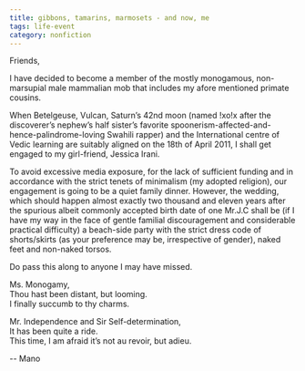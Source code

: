 ```yaml
---
title: gibbons, tamarins, marmosets - and now, me
tags: life-event
category: nonfiction
---
```


Friends,

I have decided to become a member of the mostly monogamous, non-marsupial male mammalian mob that includes my afore mentioned primate cousins.

When Betelgeuse, Vulcan, Saturn’s 42nd moon (named !xo!x after the discoverer’s nephew’s half sister’s favorite spoonerism-affected-and-hence-palindrome-loving Swahili rapper) and the International centre of Vedic learning are suitably aligned on the 18th of April 2011, I shall get engaged to my girl-friend, Jessica Irani.

To avoid excessive media exposure, for the lack of sufficient funding and in accordance with the strict tenets of minimalism (my adopted religion), our engagement is going to be a quiet family dinner. However, the wedding, which should happen almost exactly two thousand and eleven years after the spurious albeit commonly accepted birth date of one Mr.J.C shall be (if I have my way in the face of gentle familial discouragement and considerable practical difficulty) a beach-side party with the strict dress code of shorts/skirts (as your preference may be, irrespective of gender), naked feet and non-naked torsos.

Do pass this along to anyone I may have missed.

Ms. Monogamy,\
Thou hast been distant, but looming.\
I finally succumb to thy charms.

Mr. Independence and Sir Self-determination,\
It has been quite a ride.\
This time, I am afraid it’s not au revoir, but adieu.

-- Mano